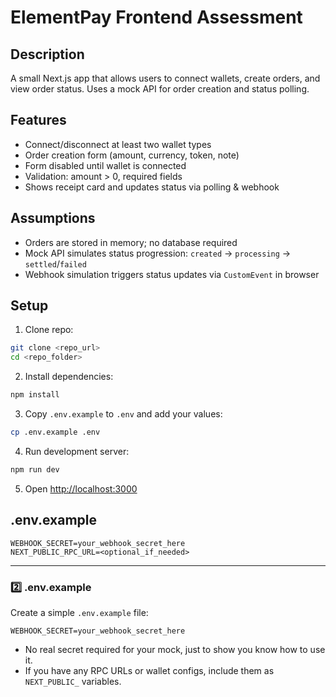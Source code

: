 # ElementPay Frontend Assessment

## Description

A small Next.js app that allows users to connect wallets, create orders, and view order status. Uses a mock API for order creation and status polling.

## Features

- Connect/disconnect at least two wallet types
- Order creation form (amount, currency, token, note)
- Form disabled until wallet is connected
- Validation: amount > 0, required fields
- Shows receipt card and updates status via polling & webhook

## Assumptions

- Orders are stored in memory; no database required
- Mock API simulates status progression: `created` → `processing` → `settled`/`failed`
- Webhook simulation triggers status updates via `CustomEvent` in browser

## Setup

1. Clone repo:

```bash
git clone <repo_url>
cd <repo_folder>
```

2. Install dependencies:

```bash
npm install
```

3. Copy `.env.example` to `.env` and add your values:

```bash
cp .env.example .env
```

4. Run development server:

```bash
npm run dev
```

5. Open [http://localhost:3000](http://localhost:3000)

## .env.example

```env
WEBHOOK_SECRET=your_webhook_secret_here
NEXT_PUBLIC_RPC_URL=<optional_if_needed>
```

---

### 2️⃣ .env.example

Create a simple `.env.example` file:

```env
WEBHOOK_SECRET=your_webhook_secret_here
```

- No real secret required for your mock, just to show you know how to use it.
- If you have any RPC URLs or wallet configs, include them as `NEXT_PUBLIC_` variables.

